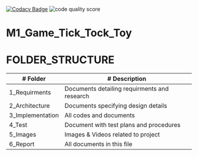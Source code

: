 [![Codacy Badge](https://app.codacy.com/project/badge/Grade/bd707dd81d0741a29a456f94a8fa27e7)](https://www.codacy.com/gh/AshutoshPrajapati1997/M1_Game_Tick_Tock_Toy/dashboard?utm_source=github.com&amp;utm_medium=referral&amp;utm_content=AshutoshPrajapati1997/M1_Game_Tick_Tock_Toy&amp;utm_campaign=Badge_Grade)
![code quality score](https://api.codiga.io/project/30022/score/svg)
# M1_Game_Tick_Tock_Toy



# FOLDER_STRUCTURE

| # Folder  | # Description |
| ------------- | ------------- |
| 1_Requirments  | Documents detailing requirments and research  |
| 2_Architecture | Documents specifying design details  |
| 3_Implementation  | All codes and documents  |
| 4_Test  | Document with test plans and procedures  |
| 5_Images  | Images & Videos related to project |
| 6_Report  | All documents in this file  |
